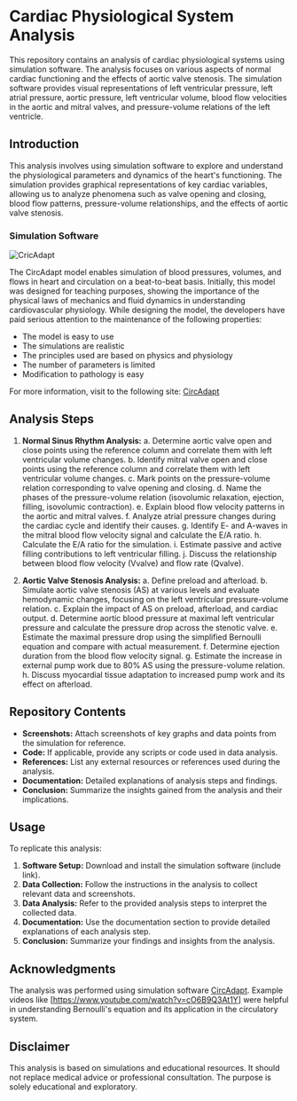 # Cardiac Physiological System Analysis

This repository contains an analysis of cardiac physiological systems using simulation software. The analysis focuses on various aspects of normal cardiac functioning and the effects of aortic valve stenosis. The simulation software provides visual representations of left ventricular pressure, left atrial pressure, aortic pressure, left ventricular volume, blood flow velocities in the aortic and mitral valves, and pressure-volume relations of the left ventricle.

## Introduction

This analysis involves using simulation software to explore and understand the physiological parameters and dynamics of the heart's functioning. The simulation provides graphical representations of key cardiac variables, allowing us to analyze phenomena such as valve opening and closing, blood flow patterns, pressure-volume relationships, and the effects of aortic valve stenosis.

### Simulation Software
![CricAdapt](https://github.com/RavinduMPK/Modelling-and-Analysis-of-Physiological-Systems/assets/68577937/65d16899-3d8e-4de2-acc2-d08cb71d97ce)


The CircAdapt model enables simulation of blood pressures, volumes, and flows in heart and circulation on a beat-to-beat basis. Initially, this model was designed for teaching purposes, showing the importance of the physical laws of mechanics and fluid dynamics in understanding cardiovascular physiology. While designing the model, the developers have paid serious attention to the maintenance of the following properties:
- The model is easy to use
- The simulations are realistic
- The principles used are based on physics and physiology
- The number of parameters is limited
- Modification to pathology is easy

For more information, visit to the following site:
[CircAdapt](https://www.circadapt.org/)

## Analysis Steps

1. **Normal Sinus Rhythm Analysis:**
   a. Determine aortic valve open and close points using the reference column and correlate them with left ventricular volume changes.
   b. Identify mitral valve open and close points using the reference column and correlate them with left ventricular volume changes.
   c. Mark points on the pressure-volume relation corresponding to valve opening and closing.
   d. Name the phases of the pressure-volume relation (isovolumic relaxation, ejection, filling, isovolumic contraction).
   e. Explain blood flow velocity patterns in the aortic and mitral valves.
   f. Analyze atrial pressure changes during the cardiac cycle and identify their causes.
   g. Identify E- and A-waves in the mitral blood flow velocity signal and calculate the E/A ratio.
   h. Calculate the E/A ratio for the simulation.
   i. Estimate passive and active filling contributions to left ventricular filling.
   j. Discuss the relationship between blood flow velocity (Vvalve) and flow rate (Qvalve).

2. **Aortic Valve Stenosis Analysis:**
   a. Define preload and afterload.
   b. Simulate aortic valve stenosis (AS) at various levels and evaluate hemodynamic changes, focusing on the left ventricular pressure-volume relation.
   c. Explain the impact of AS on preload, afterload, and cardiac output.
   d. Determine aortic blood pressure at maximal left ventricular pressure and calculate the pressure drop across the stenotic valve.
   e. Estimate the maximal pressure drop using the simplified Bernoulli equation and compare with actual measurement.
   f. Determine ejection duration from the blood flow velocity signal.
   g. Estimate the increase in external pump work due to 80% AS using the pressure-volume relation.
   h. Discuss myocardial tissue adaptation to increased pump work and its effect on afterload.

## Repository Contents

- **Screenshots:** Attach screenshots of key graphs and data points from the simulation for reference.
- **Code:** If applicable, provide any scripts or code used in data analysis.
- **References:** List any external resources or references used during the analysis.
- **Documentation:** Detailed explanations of analysis steps and findings.
- **Conclusion:** Summarize the insights gained from the analysis and their implications.

## Usage

To replicate this analysis:

1. **Software Setup:** Download and install the simulation software (include link).
2. **Data Collection:** Follow the instructions in the analysis to collect relevant data and screenshots.
3. **Data Analysis:** Refer to the provided analysis steps to interpret the collected data.
4. **Documentation:** Use the documentation section to provide detailed explanations of each analysis step.
5. **Conclusion:** Summarize your findings and insights from the analysis.

## Acknowledgments

The analysis was performed using simulation software [CircAdapt](https://www.circadapt.org/).
Example videos like [https://www.youtube.com/watch?v=cO6B9Q3At1Y] were helpful in understanding Bernoulli's equation and its application in the circulatory system.

## Disclaimer

This analysis is based on simulations and educational resources. It should not replace medical advice or professional consultation. The purpose is solely educational and exploratory.
